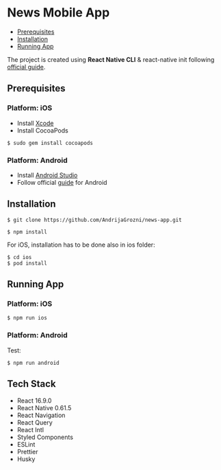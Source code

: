 # News Mobile App

-   [Prerequisites](#prerequisites)
-   [Installation](#installation)
-   [Running App](#running-app)

The project is created using **React Native CLI** & react-native init following
[official guide](https://reactnative.dev/docs/getting-started).

## Prerequisites

### Platform: iOS

-   Install [Xcode](https://apps.apple.com/us/app/xcode/id497799835?mt=12)
-   Install CocoaPods

```
$ sudo gem install cocoapods
```

### Platform: Android

-   Install [Android Studio](https://developer.android.com/studio/index.html)
-   Follow official [guide](https://reactnative.dev/docs/getting-started) for
    Android

## Installation

```
$ git clone https://github.com/AndrijaGrozni/news-app.git
```

```
$ npm install
```

For iOS, installation has to be done also in ios folder:

```
$ cd ios
$ pod install

```

## Running App

### Platform: iOS

```
$ npm run ios
```

### Platform: Android

Test:

```
$ npm run android
```

## Tech Stack

-   React 16.9.0
-   React Native 0.61.5
-   React Navigation
-   React Query
-   React Intl
-   Styled Components
-   ESLint
-   Prettier
-   Husky
